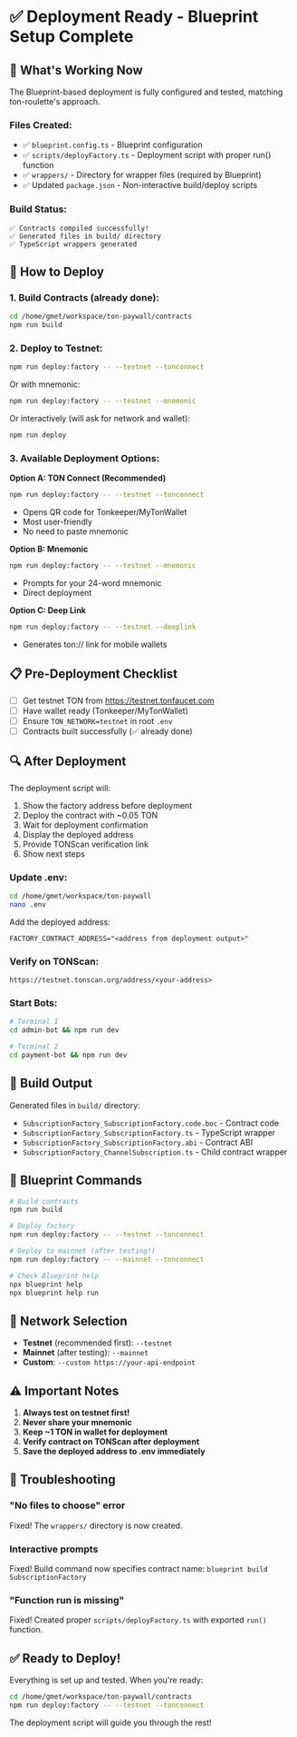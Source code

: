 # ✅ Deployment Ready - Blueprint Setup Complete

## 🎉 What's Working Now

The Blueprint-based deployment is fully configured and tested, matching ton-roulette's approach.

### Files Created:
- ✅ `blueprint.config.ts` - Blueprint configuration
- ✅ `scripts/deployFactory.ts` - Deployment script with proper run() function
- ✅ `wrappers/` - Directory for wrapper files (required by Blueprint)
- ✅ Updated `package.json` - Non-interactive build/deploy scripts

### Build Status:
```
✅ Contracts compiled successfully!
✅ Generated files in build/ directory
✅ TypeScript wrappers generated
```

## 🚀 How to Deploy

### 1. Build Contracts (already done):
```bash
cd /home/gmet/workspace/ton-paywall/contracts
npm run build
```

### 2. Deploy to Testnet:
```bash
npm run deploy:factory -- --testnet --tonconnect
```

Or with mnemonic:
```bash
npm run deploy:factory -- --testnet --mnemonic
```

Or interactively (will ask for network and wallet):
```bash
npm run deploy
```

### 3. Available Deployment Options:

**Option A: TON Connect (Recommended)**
```bash
npm run deploy:factory -- --testnet --tonconnect
```
- Opens QR code for Tonkeeper/MyTonWallet
- Most user-friendly
- No need to paste mnemonic

**Option B: Mnemonic**
```bash
npm run deploy:factory -- --testnet --mnemonic
```
- Prompts for your 24-word mnemonic
- Direct deployment

**Option C: Deep Link**
```bash
npm run deploy:factory -- --testnet --deeplink
```
- Generates ton:// link for mobile wallets

## 📋 Pre-Deployment Checklist

- [ ] Get testnet TON from https://testnet.tonfaucet.com
- [ ] Have wallet ready (Tonkeeper/MyTonWallet)
- [ ] Ensure `TON_NETWORK=testnet` in root `.env`
- [ ] Contracts built successfully (✅ already done)

## 🔍 After Deployment

The deployment script will:
1. Show the factory address before deployment
2. Deploy the contract with ~0.05 TON
3. Wait for deployment confirmation
4. Display the deployed address
5. Provide TONScan verification link
6. Show next steps

### Update .env:
```bash
cd /home/gmet/workspace/ton-paywall
nano .env
```

Add the deployed address:
```env
FACTORY_CONTRACT_ADDRESS="<address from deployment output>"
```

### Verify on TONScan:
```
https://testnet.tonscan.org/address/<your-address>
```

### Start Bots:
```bash
# Terminal 1
cd admin-bot && npm run dev

# Terminal 2
cd payment-bot && npm run dev
```

## 🔧 Build Output

Generated files in `build/` directory:
- `SubscriptionFactory_SubscriptionFactory.code.boc` - Contract code
- `SubscriptionFactory_SubscriptionFactory.ts` - TypeScript wrapper
- `SubscriptionFactory_SubscriptionFactory.abi` - Contract ABI
- `SubscriptionFactory_ChannelSubscription.ts` - Child contract wrapper

## 📖 Blueprint Commands

```bash
# Build contracts
npm run build

# Deploy factory
npm run deploy:factory -- --testnet --tonconnect

# Deploy to mainnet (after testing!)
npm run deploy:factory -- --mainnet --tonconnect

# Check Blueprint help
npx blueprint help
npx blueprint help run
```

## 🎯 Network Selection

- **Testnet** (recommended first): `--testnet`
- **Mainnet** (after testing): `--mainnet`
- **Custom**: `--custom https://your-api-endpoint`

## ⚠️ Important Notes

1. **Always test on testnet first!**
2. **Never share your mnemonic**
3. **Keep ~1 TON in wallet for deployment**
4. **Verify contract on TONScan after deployment**
5. **Save the deployed address to .env immediately**

## 🐛 Troubleshooting

### "No files to choose" error
Fixed! The `wrappers/` directory is now created.

### Interactive prompts
Fixed! Build command now specifies contract name: `blueprint build SubscriptionFactory`

### "Function run is missing"
Fixed! Created proper `scripts/deployFactory.ts` with exported `run()` function.

## ✅ Ready to Deploy!

Everything is set up and tested. When you're ready:

```bash
cd /home/gmet/workspace/ton-paywall/contracts
npm run deploy:factory -- --testnet --tonconnect
```

The deployment script will guide you through the rest!
